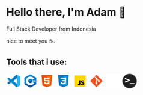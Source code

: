 # Hello there, I'm Adam 👋

<a>Full Stack Developer from Indonesia</a>
<p>nice to meet you ☕.</p>

## Tools that i use:

<div>
<img alt="Visual Studio Code" width="40px" src="./img/vscode.svg" />
<img alt="CPP" width="40px" src="./img/c++.svg">
<img alt="HTML5" width="40px" src="./img/html5.svg" />
<img alt="CSS3" width="40px" src="./img/css3.svg" />
<img alt="JavaScript" width="40px" src="./img/javascript.svg" />
<img alt="Git" width="40px" src="./img/git.svg" />
<img alt="GitHub" width="40px" src="./img/github.svg" />
<img alt="Terminal" width="40px" src="./img/terminal.png" />
<br>
<br>
</div>
